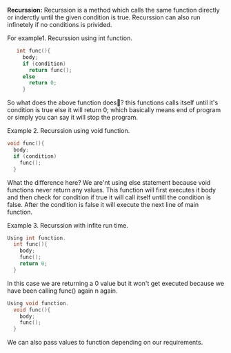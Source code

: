 **Recurssion:**
Recurssion is a method which calls the same function directly or inderctly until the given condition is true. Recurssion can also run infinetely if no conditions is privided.

For example1. Recurssion using int function.
```c
   int func(){
     body;
     if (condition)
       return func();
     else
       return 0;
     }
```
 
So what does the above function does🤔?
this functions calls itself until it's condition is true
else it will return 0; which basically means end of program or simply you can say it will stop the program.

Example 2. Recurssion using void function.
```c
void func(){
  body;
  if (condition)
    func();
  }
 ```
What the difference here?
We are'nt using else statement because void functions never return any values.
This function will first executes it body and then check for condition if true it will call itself untill the condition is false. After the condition is false it will execute the next line of main function.

Example 3. Recurssion with infite run time.
```c
Using int function.
  int func(){
    body;
    func();
    return 0;
  }
``` 
  In this case we are returning a 0 value but it won't get executed because we have been calling func() again n again.
```c  
Using void function.
  void func(){
    body;
    func();
  }
```  
We can also pass values to function depending on our requirements.
